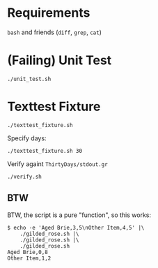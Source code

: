 # Requirements

`bash` and friends (`diff`, `grep`, `cat`)

# (Failing) Unit Test

```shell
./unit_test.sh
```

# Texttest Fixture

```shell
./texttest_fixture.sh
```

Specify days:

```shell
./texttest_fixture.sh 30
```

Verify againt `ThirtyDays/stdout.gr`

```shell
./verify.sh
```

## BTW

BTW, the script is a pure "function", so this works:

```shell
$ echo -e 'Aged Brie,3,5\nOther Item,4,5' |\
    ./gilded_rose.sh |\
    ./gilded_rose.sh |\
    ./gilded_rose.sh
Aged Brie,0,8
Other Item,1,2
```
